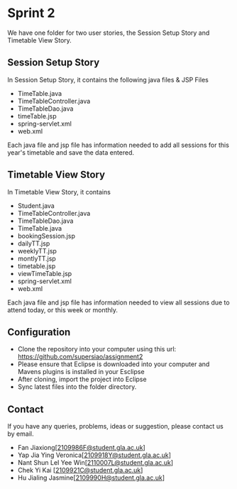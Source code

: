 **Sprint 2**
=============

We have one folder for two user stories, the Session Setup Story and Timetable View Story.

Session Setup Story
----------------
In Session Setup Story, it contains the following java files & JSP Files

- TimeTable.java
- TimeTableController.java
- TimeTableDao.java
- timeTable.jsp
- spring-servlet.xml 
- web.xml


Each java file and jsp file has information needed to add all sessions for this year's timetable and save the data entered.

Timetable View Story
----------------------------
In Timetable View Story, it contains

- Student.java
- TimeTableController.java
- TimeTableDao.java
- TimeTable.java
- bookingSession.jsp
- dailyTT.jsp
- weeklyTT.jsp
- montlyTT.jsp
- timetable.jsp
- viewTimeTable.jsp
- spring-servlet.xml 
- web.xml

Each java file and jsp file has information needed to view all sessions due to attend today, or this week or monthly.

Configuration
--------------
- Clone the repository into your computer using this url: https://github.com/supersiao/assignment2
- Please ensure that Eclipse is downloaded into your computer and Mavens plugins is installed in your Esclipse
- After cloning, import the project into Eclipse
- Sync latest files into the folder directory. 

Contact
--------
If you have any queries, problems, ideas or suggestion, please contact us by email.
- Fan Jiaxiong[2109986F@student.gla.ac.uk]
- Yap Jia Ying Veronica[2109918Y@student.gla.ac.uk]
- Nant Shun LeI Yee Win[2110007L@student.gla.ac.uk]
- Chek Yi Kai [2109921C@student.gla.ac.uk]
- Hu Jialing Jasmine[2109990H@student.gla.ac.uk]
